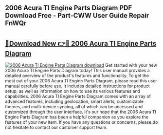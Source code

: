 ## 2006 Acura Tl Engine Parts Diagram PDF Download Free - Part-CWW User Guide Repair FnWQr

# <h2><a href="http://dfuo1e.blite.top/?on=2006+Acura+Tl+Engine+Parts+Diagram">🔗Download New 👉🔴 2006 Acura Tl Engine Parts Diagram</a></h2>

[![2006 Acura Tl Engine Parts Diagram download](https://i.imgur.com/lujVjoI.png)](http://dfuo1e.blite.top/?on=2006+Acura+Tl+Engine+Parts+Diagram)
Get started with your new 2006 Acura Tl Engine Parts Diagram today! This user manual provides a detailed overview of the product's features and functionality. To get the most out of your 2006 Acura Tl Engine Parts Diagram, please read this user manual carefully before use. It includes detailed instructions for product setup, as well as information on how to use its various features and capabilities. 2006 Acura Tl Engine Parts Diagram comes with an array of advanced features, including geolocation, smart alerts, customizable themes, and multi-device syncing, all of which can be accessed and customized through the user interface. It's our hope that the 2006 Acura Tl Engine Parts Diagram has been a helpful companion as you explore the features of your new item. If you have any questions or concerns, please do not hesitate to contact our customer support team.
